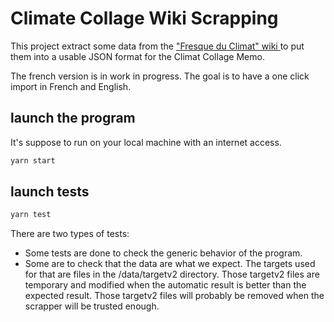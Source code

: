 # Climate Collage Wiki Scrapping

This project extract some data from the ["Fresque du Climat" wiki ](https://fresqueduclimat.org/wiki/index.php?title=Jeu_adulte) to put them into a usable JSON format for the Climat Collage Memo.

The french version is in work in progress. The goal is to have a one click import in French and English.

## launch the program

It's suppose to run on your local machine with an internet access.

```cmd
yarn start
```

## launch tests

```cmd
yarn test
```
There are two types of tests:

- Some tests are done to check the generic behavior of the program.
- Some are to check that the data are what we expect. The targets used for that are files in the /data/targetv2 directory. Those targetv2 files are temporary and modified when the automatic result is better than the expected result. Those targetv2 files will probably be removed when the scrapper will be trusted enough.


